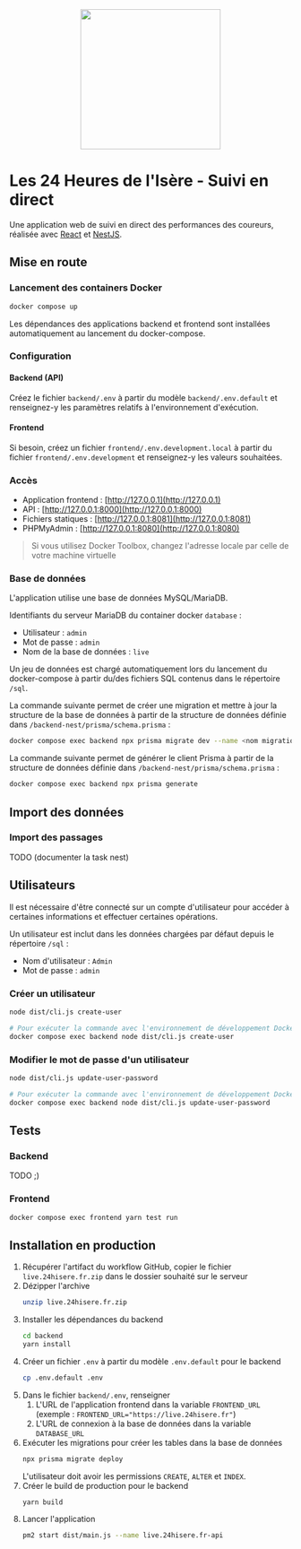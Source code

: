 <div align="center">
    <img src="https://www.24hisere.fr/data/images/logo/24hisere.svg" height="250">
</div>

# Les 24 Heures de l'Isère - Suivi en direct

Une application web de suivi en direct des performances des coureurs, réalisée avec [React](https://reactjs.org/) et [NestJS](https://nestjs.com/).

## Mise en route

### Lancement des containers Docker

```sh
docker compose up
```

Les dépendances des applications backend et frontend sont installées automatiquement au lancement du docker-compose.

### Configuration

#### Backend (API)

Créez le fichier `backend/.env` à partir du modèle `backend/.env.default` et renseignez-y les paramètres relatifs à l'environnement d'exécution.

#### Frontend

Si besoin, créez un fichier `frontend/.env.development.local` à partir du fichier `frontend/.env.development` et renseignez-y les valeurs souhaitées.

### Accès

- Application frontend : [http://127.0.0.1](http://127.0.0.1)
- API : [http://127.0.0.1:8000](http://127.0.0.1:8000)
- Fichiers statiques : [http://127.0.0.1:8081](http://127.0.0.1:8081)
- PHPMyAdmin : [http://127.0.0.1:8080](http://127.0.0.1:8080)

> Si vous utilisez Docker Toolbox, changez l'adresse locale par celle de votre machine virtuelle

### Base de données

L'application utilise une base de données MySQL/MariaDB.

Identifiants du serveur MariaDB du container docker `database` :
- Utilisateur : `admin`
- Mot de passe : `admin`
- Nom de la base de données : `live`

Un jeu de données est chargé automatiquement lors du lancement du docker-compose à partir du/des fichiers SQL contenus dans le répertoire `/sql`.

La commande suivante permet de créer une migration et mettre à jour la structure de la base de données à partir de la structure de données définie dans `/backend-nest/prisma/schema.prisma` :

```sh
docker compose exec backend npx prisma migrate dev --name <nom migration>
```

La commande suivante permet de générer le client Prisma à partir de la structure de données définie dans `/backend-nest/prisma/schema.prisma` :

```sh
docker compose exec backend npx prisma generate
```

## Import des données

### Import des passages

TODO (documenter la task nest)

## Utilisateurs

Il est nécessaire d'être connecté sur un compte d'utilisateur pour accéder à certaines informations et effectuer certaines opérations.

Un utilisateur est inclut dans les données chargées par défaut depuis le répertoire `/sql` :

- Nom d'utilisateur : `Admin`
- Mot de passe : `admin`

### Créer un utilisateur

```sh
node dist/cli.js create-user

# Pour exécuter la commande avec l'environnement de développement Docker Compose :
docker compose exec backend node dist/cli.js create-user
```

### Modifier le mot de passe d'un utilisateur

```sh
node dist/cli.js update-user-password

# Pour exécuter la commande avec l'environnement de développement Docker Compose :
docker compose exec backend node dist/cli.js update-user-password
```

## Tests

### Backend

TODO ;)

### Frontend

```sh
docker compose exec frontend yarn test run
```

## Installation en production

1. Récupérer l'artifact du workflow GitHub, copier le fichier `live.24hisere.fr.zip` dans le dossier souhaité sur le serveur
2. Dézipper l'archive
   ```bash
   unzip live.24hisere.fr.zip
   ```
3. Installer les dépendances du backend
   ```bash
   cd backend
   yarn install
   ```
4. Créer un fichier `.env` à partir du modèle `.env.default` pour le backend
   ```bash
   cp .env.default .env
   ```
5. Dans le fichier `backend/.env`, renseigner
   1. L'URL de l'application frontend dans la variable `FRONTEND_URL` (exemple : `FRONTEND_URL="https://live.24hisere.fr"`)
   2. L'URL de connexion à la base de données dans la variable `DATABASE_URL`
6. Exécuter les migrations pour créer les tables dans la base de données
   ```bash
   npx prisma migrate deploy
   ```
   L'utilisateur doit avoir les permissions `CREATE`, `ALTER` et `INDEX`.
7. Créer le build de production pour le backend
   ```bash
   yarn build
   ```
8. Lancer l'application
   ```bash
   pm2 start dist/main.js --name live.24hisere.fr-api
   ```
